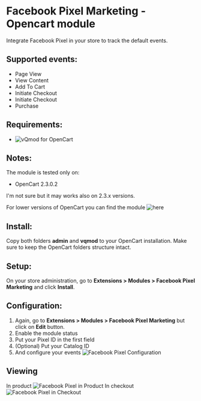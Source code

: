 Facebook Pixel Marketing - Opencart module
===============

Integrate Facebook Pixel in your store to track the default events.

## Supported events:
* Page View
* View Content
* Add To Cart
* Initiate Checkout
* Initiate Checkout
* Purchase

## Requirements:
* ![vQmod for OpenCart](https://github.com/vqmod/vqmod/releases)

## Notes:
The module is tested only on:

* OpenCart 2.3.0.2

I'm not sure but it may works also on 2.3.x versions.

For lower versions of OpenCart you can find the module ![here](https://github.com/twebt/facebook-pixel-opencart-2.0.3.1)

## Install:
Copy both folders **admin** and **vqmod** to your OpenCart installation. Make sure to keep the OpenCart folders structure intact.

## Setup:
On your store administration, go to **Extensions > Modules > Facebook Pixel Marketing** and click **Install**.

## Configuration:
1. Again, go to **Extensions > Modules > Facebook Pixel Marketing** but click on **Edit** button.
2. Enable the module status
3. Put your Pixel ID in the first field
4. (Optional) Put your Catalog ID
5. And configure your events
![Facebook Pixel Configuration](https://image.ibb.co/hCt2Uy/facebook_pixel_marketing_oc.jpg)

## Viewing
In product
![Facebook Pixel in Product](https://image.ibb.co/ciS49y/facebook_pixel_product.jpg)
In checkout
![Facebook Pixel in Checkout](https://image.ibb.co/kdq2wd/facebook_pixel_checkout.jpg)